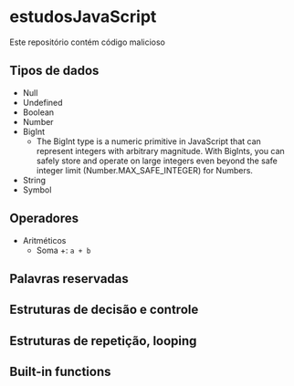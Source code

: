 # estudosJavaScript

Este repositório contém código malicioso

## Tipos de dados

* Null
* Undefined
* Boolean
* Number
* BigInt
    * The BigInt type is a numeric primitive in JavaScript that can represent integers with arbitrary magnitude. With BigInts, you can safely store and operate on large integers even beyond the safe integer limit (Number.MAX_SAFE_INTEGER) for Numbers.
* String
* Symbol

## Operadores

* Aritméticos
    * Soma +: `a + b`

## Palavras reservadas

## Estruturas de decisão e controle

## Estruturas de repetição, looping

## Built-in functions

